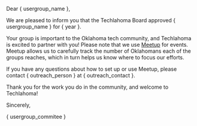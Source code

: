 Dear { usergroup_name },

We are pleased to inform you that the Techlahoma Board approved { usergroup_name } for { year }.

Your group is important to the Oklahoma tech community, and Techlahoma is excited to partner with you! Please note that we use [Meetup](link) for events. Meetup allows us to carefully track the number of Oklahomans each of the groups reaches, which in turn helps us know where to focus our efforts. 

If you have any questions about how to set up or use Meetup, please contact { outreach_person } at { outreach_contact }.

Thank you for the work you do in the community, and welcome to Techlahoma!

Sincerely,

{ usergroup_commitee }
